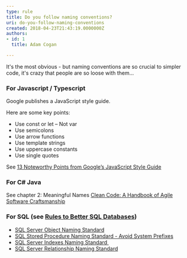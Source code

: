 ```yaml
---
type: rule
title: Do you follow naming conventions?
uri: do-you-follow-naming-conventions
created: 2018-04-23T21:43:19.0000000Z
authors:
- id: 1
  title: Adam Cogan

---
```




<span class='intro'> It's the most obvious - but naming conventions are so crucial to simpler code, it's crazy that people are so loose with them...<br> </span>

<h3 class="ssw15-rteElement-H3">For Javascript / Typescript&#160;​​<br></h3><p>Google publishes a JavaScript style guide.&#160;</p><p>Here are some key points&#58;<br> </p><ul><li>Use const or let – Not var&#160;<br></li><li>Use semicolons&#160;<br></li><li>Use arrow functions<br></li><li>Use template strings&#160;<br></li><li>Use uppercase constants&#160;<br></li><li>Use single quotes<br></li></ul><p></p><p>See 
   <a href="https&#58;//medium.freecodecamp.org/google-publishes-a-javascript-style-guide-here-are-some-key-lessons-1810b8ad050b">13 Noteworthy Points from Google’s JavaScript Style Guide​</a></p><h3 class="ssw15-rteElement-H3">For C# Java​​<br></h3><p>See chapter 2&#58; Meaningful Names&#160;<a href="https&#58;//www.amazon.com/Clean-Code-Handbook-Software-Craftsmanship/dp/0132350882">Clean Code&#58; A Handbook of Agile Software Craftsmanship​​</a><br></p><h3 class="ssw15-rteElement-H3">For SQL (see <a href="/_layouts/15/FIXUPREDIRECT.ASPX?WebId=3dfc0e07-e23a-4cbb-aac2-e778b71166a2&amp;TermSetId=07da3ddf-0924-4cd2-a6d4-a4809ae20160&amp;TermId=41c9ac7b-8aa9-4b23-bf90-b5a6f4efec27">Rules to Better SQL Databases​</a>)<br></h3><ul><li>
      <a href="https&#58;//www.ssw.com.au/ssw/Standards/DeveloperSQLServer/SQLServerStandard_1_ObjectNaming.aspx">SQL Server Object Naming Standard</a></li><li>
      <a href="/_layouts/15/FIXUPREDIRECT.ASPX?WebId=3dfc0e07-e23a-4cbb-aac2-e778b71166a2&amp;TermSetId=07da3ddf-0924-4cd2-a6d4-a4809ae20160&amp;TermId=5115454e-6a25-4b33-b6f1-3398854deebc">SQL Stored Procedure Naming Stan​dard&#160;- Avoid System Prefixes</a><br></li><li>
      <a href="https&#58;//www.ssw.com.au/ssw/Standards/DeveloperSQLServer/SQLServerStandard_4_IndexesNaming.aspx">SQL Server Indexes Naming Standard&#160;</a><br></li><li>
      <a href="https&#58;//www.ssw.com.au/ssw/Standards/DeveloperSQLServer/SQLServerStandard_5_RelationshipNaming.aspx">SQL Server Relationship Naming Standard</a>&#160;<br></li></ul>


